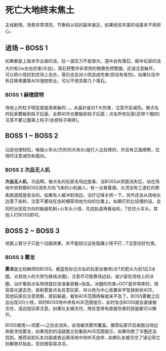 # 死亡大地终末焦土

主线剧情，场景非常漂亮，节奏和以往的副本接近，如果经验丰富的话基本不用担心。

## 进场 ~ BOSS 1 

如果都是上版本毕业装的话，拉一波压力不是很大。道中会有落石，砸中玩家的话大约有2w左右伤害(半血)，落石预警并非常用的橙黄色预警圈，还请注意躲开。<img class="no-zoom sm-icon" :src="$withBase('/images/jobs/tank.png')" height="20">可以把小怪拉到空场上击杀，落石也会对小怪造成伤害(但没有易伤)，如果队伍中有召唤黑魔等AOE强势职业，可以不用贪那几个落石。

### BOSS 1 赫德提特
场地上的柱子明显就是用来躲的…。水晶针是对T大伤害，<img class="no-zoom sm-icon" :src="$withBase('/images/jobs/tank.png')" height="20">注意开启减伤。被点名的玩家要躲到柱子后面，全屏AOE也要躲到柱子后面；点名所有玩家(还带个圈的)注意不要让圈罩上柱子(会把柱子砸碎)。

## BOSS 1 ~ BOSS 2

沿途也很轻松，唯独火车头(方形的大块头)是打人比较疼的，并且有正面顺劈，<img class="no-zoom sm-icon" :src="$withBase('/images/jobs/tank.png')" height="20">拉怪时注意减伤和面向。

### BOSS 2 次品无人机
**次品无人机**，次品啊。被点名的玩家去场边放毒，当BOSS从侧面消失后，站在场地中央观察BOSS消失方向飞来的小机器人，有一台冒着烟，头顶没有三道杠的那条跑道就是安全的。如果有人被冲到场边，<img class="no-zoom sm-icon" :src="$withBase('/images/jobs/healer.png')" height="20">治疗记得关照一下。另外还会从场地长边落下齿轮，注意不要站在齿轮横穿场地方向的位置上。如果打的比较慢的话，会同时出现双方向的躲避机制+火车头小怪，先找轨道再看齿轮，<img class="no-zoom sm-icon" :src="$withBase('/images/jobs/tank.png')" height="20">T拉住火车头，其他人打BOSS即可。

## BOSS 2 ~ BOSS 3

地面上冒沙子只是个动画效果，并不能绕过这些隐藏小怪不打…T注意拉好仇恨。

### BOSS 3 雾龙

**雾龙**是比较麻烦的BOSS。被蓝色标记点名的玩家会被喷(点T的箭头为前1后3冰圈，点其他人的大饼为直线冰圈)，<img class="no-zoom sm-icon" :src="$withBase('/images/jobs/tank.png')" height="20"><img class="no-zoom sm-icon" :src="$withBase('/images/jobs/dps.png')" height="20">注意尽可能靠场边站，减少留在场地上的冰圈，<img class="no-zoom sm-icon" :src="$withBase('/images/jobs/healer.png')" height="20">治疗看到点名特效就应该准备驱散+抬血，冰圈的伤害+DOT是非常疼的，很容易光速去世。放射雾是点名任意玩家，并以他为中心放置米字型放射状AOE，其他玩家应注意观察，提前躲避，看到AOE范围再躲就来不及了。BOSS雾散之后会出现3只小怪，同时BOSS场中央有AOE范围提示，此时攻击BOSS就会直接被冻住，请远程玩家注意。如果队友被冻住，用任意带有直接伤害的技能都可以解开。

BOSS使用==浓雾==之后会消失，全场被浓雾所覆盖。推荐玩家开启疾跑沿场边奔跑寻找雾龙，如果找到的话就能立刻看到AOE范围提示，如果你跑了半圈还没找到，推荐站到队友对面或者远离场地中央听天由命…如果队友被冻住了请记得立刻解救并抬血，否则很容易凉凉。